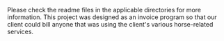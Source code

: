 Please check the readme files in the applicable directories for more information. This project was designed as an invoice program so that our client could bill anyone that was using the client's various horse-related services.